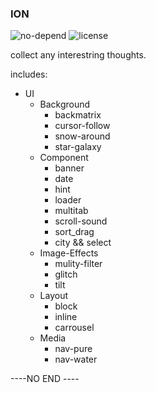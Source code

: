 ### ION

![no-depend](https://img.shields.io/gemnasium/mathiasbynens/he.svg)
![license](https://img.shields.io/github/license/mashape/apistatus.svg)

collect any interestring thoughts.

includes:

- UI
  - Background
    - backmatrix
    - cursor-follow
    - snow-around
    - star-galaxy
  - Component
    - banner
    - date
    - hint
    - loader
    - multitab
    - scroll-sound
    - sort_drag
    - city && select
  - Image-Effects
    - mulity-filter
    - glitch
    - tilt
  - Layout
    - block
    - inline
    - carrousel
  - Media
    - nav-pure
    - nav-water


----NO END ----
